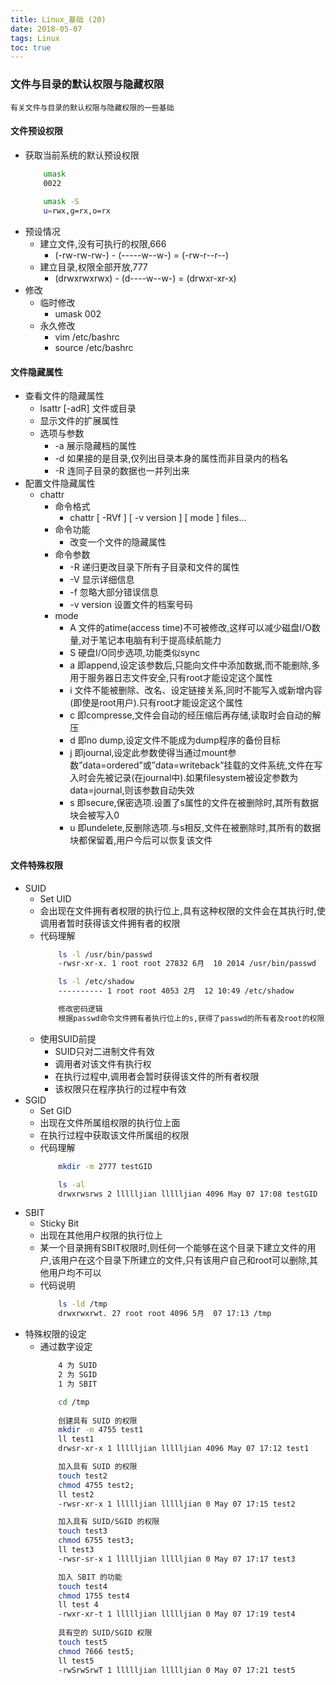 ```yaml
---
title: Linux_基础 (20)
date: 2018-05-07
tags: Linux
toc: true
---
```


### 文件与目录的默认权限与隐藏权限
    有关文件与目录的默认权限与隐藏权限的一些基础

<!-- more -->

#### 文件预设权限
- 获取当前系统的默认预设权限
    ```bash
        umask
        0022
        
        umask -S
        u=rwx,g=rx,o=rx
    ```
- 预设情况
    * 建立文件,没有可执行的权限,666
        * (-rw-rw-rw-) - (-----w--w-) = (-rw-r--r--)
    * 建立目录,权限全部开放,777
        * (drwxrwxrwx) - (d----w--w-) = (drwxr-xr-x)
- 修改
    * 临时修改
        * umask 002
    * 永久修改
        * vim /etc/bashrc
        * source /etc/bashrc

#### 文件隐藏属性
- 查看文件的隐藏属性
    * lsattr [-adR] 文件或目录
    * 显示文件的扩展属性
    * 选项与参数
        * -a 展示隐藏档的属性
        * -d 如果接的是目录,仅列出目录本身的属性而非目录内的档名
        * -R 连同子目录的数据也一并列出来
- 配置文件隐藏属性
    * chattr
        * 命令格式
            * chattr [ -RVf ] [ -v version ] [ mode ] files…
        * 命令功能
            * 改变一个文件的隐藏属性
        * 命令参数
        	* -R 	递归更改目录下所有子目录和文件的属性
            * -V 	显示详细信息
            * -f 	忽略大部分错误信息
            * -v version 	设置文件的档案号码
        * mode
        	* A 	文件的atime(access time)不可被修改,这样可以减少磁盘I/O数量,对于笔记本电脑有利于提高续航能力
            * S 	硬盘I/O同步选项,功能类似sync
            * a 	即append,设定该参数后,只能向文件中添加数据,而不能删除,多用于服务器日志文件安全,只有root才能设定这个属性
            * i 	文件不能被删除、改名、设定链接关系,同时不能写入或新增内容(即使是root用户).只有root才能设定这个属性
            * c 	即compresse,文件会自动的经压缩后再存储,读取时会自动的解压
            * d 	即no dump,设定文件不能成为dump程序的备份目标
            * j 	即journal,设定此参数使得当通过mount参数”data=ordered”或”data=writeback”挂载的文件系统,文件在写入时会先被记录(在journal中).如果filesystem被设定参数为data=journal,则该参数自动失效
            * s 	即secure,保密选项.设置了s属性的文件在被删除时,其所有数据块会被写入0
            * u 	即undelete,反删除选项.与s相反,文件在被删除时,其所有的数据块都保留着,用户今后可以恢复该文件

#### 文件特殊权限
- SUID
    * Set UID
    * 会出现在文件拥有者权限的执行位上,具有这种权限的文件会在其执行时,使调用者暂时获得该文件拥有者的权限
    * 代码理解
        ```bash
            ls -l /usr/bin/passwd
            -rwsr-xr-x. 1 root root 27832 6月  10 2014 /usr/bin/passwd

            ls -l /etc/shadow  
            ---------- 1 root root 4053 2月  12 10:49 /etc/shadow

            修改密码逻辑
            根据passwd命令文件拥有者执行位上的s,获得了passwd的所有者及root的权限,从而对shadow进行写入操作
        ```
    * 使用SUID前提
        * SUID只对二进制文件有效  
        * 调用者对该文件有执行权  
        * 在执行过程中,调用者会暂时获得该文件的所有者权限  
        * 该权限只在程序执行的过程中有效  
- SGID
    * Set GID
    * 出现在文件所属组权限的执行位上面
    * 在执行过程中获取该文件所属组的权限
    * 代码理解
        ```bash
            mkdir -m 2777 testGID

            ls -al
            drwxrwsrws 2 llllljian llllljian 4096 May 07 17:08 testGID
        ```
- SBIT
    * Sticky Bit
    * 出现在其他用户权限的执行位上
    * 某一个目录拥有SBIT权限时,则任何一个能够在这个目录下建立文件的用户,该用户在这个目录下所建立的文件,只有该用户自己和root可以删除,其他用户均不可以
    * 代码说明
        ```bash
            ls -ld /tmp 
            drwxrwxrwt. 27 root root 4096 5月  07 17:13 /tmp
        ```
- 特殊权限的设定
    * 通过数字设定
        ```bash
            4 为 SUID
            2 为 SGID
            1 为 SBIT

            cd /tmp
            
            创建具有 SUID 的权限
            mkdir -m 4755 test1
            ll test1
            drwsr-xr-x 1 llllljian llllljian 4096 May 07 17:12 test1

            加入具有 SUID 的权限
            touch test2     
            chmod 4755 test2; 
            ll test2
            -rwsr-xr-x 1 llllljian llllljian 0 May 07 17:15 test2

            加入具有 SUID/SGID 的权限
            touch test3 
            chmod 6755 test3; 
            ll test3
            -rwsr-sr-x 1 llllljian llllljian 0 May 07 17:17 test3

            加入 SBIT 的功能
            touch test4 
            chmod 1755 test4
            ll test 4            
            -rwxr-xr-t 1 llllljian llllljian 0 May 07 17:19 test4
            
            具有空的 SUID/SGID 权限
            touch test5 
            chmod 7666 test5;
            ll test5
            -rwSrwSrwT 1 llllljian llllljian 0 May 07 17:21 test5
        ```